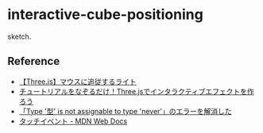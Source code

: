 # interactive-cube-positioning
sketch.

## Reference
- [【Three.js】マウスに追従するライト](https://blog.design-nkt.com/osyare-threejs13/)
- [チュートリアルをなぞるだけ！Three.jsでインタラクティブエフェクトを作ろう](https://goworkship.com/magazine/interactive-effect-threejs/)
- [「Type '型' is not assignable to type 'never'」のエラーを解消した](https://www.yuyagishita.com/tech/javascript/vue-never-type/)
- [タッチイベント - MDN Web Docs](https://developer.mozilla.org/ja/docs/Web/API/Touch_events)